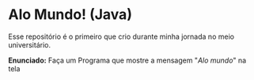 # Alo Mundo! (Java)

Esse repositório é o primeiro que crio durante minha jornada no meio universitário.

**Enunciado:** Faça um Programa que mostre a mensagem "*Alo mundo*" na tela
